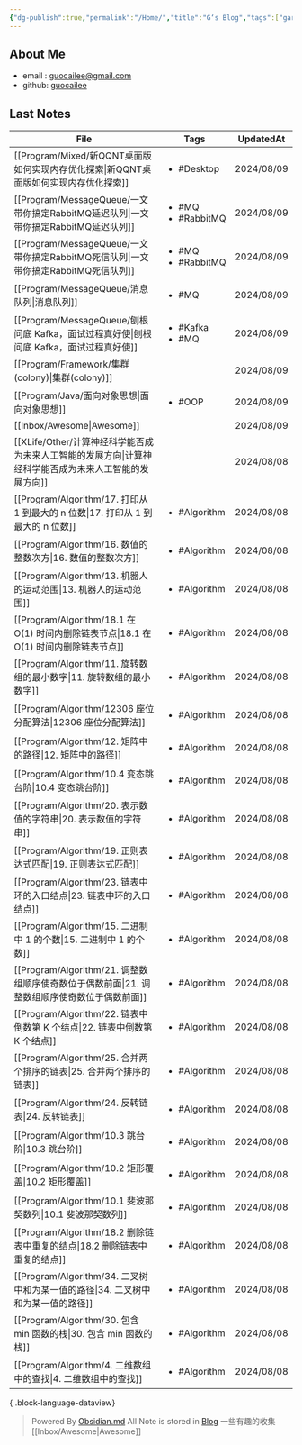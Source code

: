 ```yaml
---
{"dg-publish":true,"permalink":"/Home/","title":"G‘s Blog","tags":["gardenEntry"],"noteIcon":""}
---
```


## About Me
* email : [guocailee@gmail.com](mailto:guocailee@gmail.com)
* github: [guocailee](https://github.com/guocailee)


## Last Notes

| File                                                                  | Tags                                    | UpdatedAt  |
| --------------------------------------------------------------------- | --------------------------------------- | ---------- |
| [[Program/Mixed/新QQNT桌面版如何实现内存优化探索\|新QQNT桌面版如何实现内存优化探索]]           | <ul><li>#Desktop</li></ul>              | 2024/08/09 |
| [[Program/MessageQueue/一文带你搞定RabbitMQ延迟队列\|一文带你搞定RabbitMQ延迟队列]]    | <ul><li>#MQ</li><li>#RabbitMQ</li></ul> | 2024/08/09 |
| [[Program/MessageQueue/一文带你搞定RabbitMQ死信队列\|一文带你搞定RabbitMQ死信队列]]    | <ul><li>#MQ</li><li>#RabbitMQ</li></ul> | 2024/08/09 |
| [[Program/MessageQueue/消息队列\|消息队列]]                                | <ul><li>#MQ</li></ul>                   | 2024/08/09 |
| [[Program/MessageQueue/刨根问底 Kafka，面试过程真好使\|刨根问底 Kafka，面试过程真好使]]    | <ul><li>#Kafka</li><li>#MQ</li></ul>    | 2024/08/09 |
| [[Program/Framework/集群(colony)\|集群(colony)]]                       | <ul></ul>                               | 2024/08/09 |
| [[Program/Java/面向对象思想\|面向对象思想]]                                    | <ul><li>#OOP</li></ul>                  | 2024/08/09 |
| [[Inbox/Awesome\|Awesome]]                                         | <ul></ul>                               | 2024/08/09 |
| [[XLife/Other/计算神经科学能否成为未来人工智能的发展方向\|计算神经科学能否成为未来人工智能的发展方向]]       | <ul></ul>                               | 2024/08/08 |
| [[Program/Algorithm/17. 打印从 1 到最大的 n 位数\|17. 打印从 1 到最大的 n 位数]]     | <ul><li>#Algorithm</li></ul>            | 2024/08/08 |
| [[Program/Algorithm/16. 数值的整数次方\|16. 数值的整数次方]]                     | <ul><li>#Algorithm</li></ul>            | 2024/08/08 |
| [[Program/Algorithm/13. 机器人的运动范围\|13. 机器人的运动范围]]                   | <ul><li>#Algorithm</li></ul>            | 2024/08/08 |
| [[Program/Algorithm/18.1 在 O(1) 时间内删除链表节点\|18.1 在 O(1) 时间内删除链表节点]] | <ul><li>#Algorithm</li></ul>            | 2024/08/08 |
| [[Program/Algorithm/11. 旋转数组的最小数字\|11. 旋转数组的最小数字]]                 | <ul><li>#Algorithm</li></ul>            | 2024/08/08 |
| [[Program/Algorithm/12306 座位分配算法\|12306 座位分配算法]]                   | <ul><li>#Algorithm</li></ul>            | 2024/08/08 |
| [[Program/Algorithm/12. 矩阵中的路径\|12. 矩阵中的路径]]                       | <ul><li>#Algorithm</li></ul>            | 2024/08/08 |
| [[Program/Algorithm/10.4 变态跳台阶\|10.4 变态跳台阶]]                       | <ul><li>#Algorithm</li></ul>            | 2024/08/08 |
| [[Program/Algorithm/20. 表示数值的字符串\|20. 表示数值的字符串]]                   | <ul><li>#Algorithm</li></ul>            | 2024/08/08 |
| [[Program/Algorithm/19. 正则表达式匹配\|19. 正则表达式匹配]]                     | <ul><li>#Algorithm</li></ul>            | 2024/08/08 |
| [[Program/Algorithm/23. 链表中环的入口结点\|23. 链表中环的入口结点]]                 | <ul><li>#Algorithm</li></ul>            | 2024/08/08 |
| [[Program/Algorithm/15. 二进制中 1 的个数\|15. 二进制中 1 的个数]]               | <ul><li>#Algorithm</li></ul>            | 2024/08/08 |
| [[Program/Algorithm/21. 调整数组顺序使奇数位于偶数前面\|21. 调整数组顺序使奇数位于偶数前面]]     | <ul><li>#Algorithm</li></ul>            | 2024/08/08 |
| [[Program/Algorithm/22. 链表中倒数第 K 个结点\|22. 链表中倒数第 K 个结点]]           | <ul><li>#Algorithm</li></ul>            | 2024/08/08 |
| [[Program/Algorithm/25. 合并两个排序的链表\|25. 合并两个排序的链表]]                 | <ul><li>#Algorithm</li></ul>            | 2024/08/08 |
| [[Program/Algorithm/24. 反转链表\|24. 反转链表]]                           | <ul><li>#Algorithm</li></ul>            | 2024/08/08 |
| [[Program/Algorithm/10.3 跳台阶\|10.3 跳台阶]]                           | <ul><li>#Algorithm</li></ul>            | 2024/08/08 |
| [[Program/Algorithm/10.2 矩形覆盖\|10.2 矩形覆盖]]                         | <ul><li>#Algorithm</li></ul>            | 2024/08/08 |
| [[Program/Algorithm/10.1 斐波那契数列\|10.1 斐波那契数列]]                     | <ul><li>#Algorithm</li></ul>            | 2024/08/08 |
| [[Program/Algorithm/18.2 删除链表中重复的结点\|18.2 删除链表中重复的结点]]             | <ul><li>#Algorithm</li></ul>            | 2024/08/08 |
| [[Program/Algorithm/34. 二叉树中和为某一值的路径\|34. 二叉树中和为某一值的路径]]           | <ul><li>#Algorithm</li></ul>            | 2024/08/08 |
| [[Program/Algorithm/30. 包含 min 函数的栈\|30. 包含 min 函数的栈]]             | <ul><li>#Algorithm</li></ul>            | 2024/08/08 |
| [[Program/Algorithm/4. 二维数组中的查找\|4. 二维数组中的查找]]                     | <ul><li>#Algorithm</li></ul>            | 2024/08/08 |

{ .block-language-dataview}


>Powered By [Obsidian.md](https://obsidian.md/) 
 All Note is stored in [Blog](https://github.com/guocailee/blog)
> 一些有趣的收集[[Inbox/Awesome\|Awesome]]